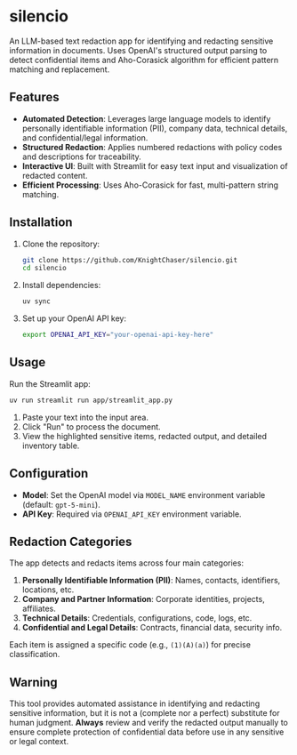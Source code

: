 # silencio

An LLM-based text redaction app for identifying and redacting sensitive information in documents. Uses OpenAI's structured output parsing to detect confidential items and Aho-Corasick algorithm for efficient pattern matching and replacement.

## Features

- **Automated Detection**: Leverages large language models to identify personally identifiable information (PII), company data, technical details, and confidential/legal information.
- **Structured Redaction**: Applies numbered redactions with policy codes and descriptions for traceability.
- **Interactive UI**: Built with Streamlit for easy text input and visualization of redacted content.
- **Efficient Processing**: Uses Aho-Corasick for fast, multi-pattern string matching.

## Installation

1. Clone the repository:

   ```bash
   git clone https://github.com/KnightChaser/silencio.git
   cd silencio
   ```

2. Install dependencies:

   ```bash
   uv sync
   ```

3. Set up your OpenAI API key:

   ```bash
   export OPENAI_API_KEY="your-openai-api-key-here"
   ```

## Usage

Run the Streamlit app:

```bash
uv run streamlit run app/streamlit_app.py
```

1. Paste your text into the input area.
2. Click "Run" to process the document.
3. View the highlighted sensitive items, redacted output, and detailed inventory table.

## Configuration

- **Model**: Set the OpenAI model via `MODEL_NAME` environment variable (default: `gpt-5-mini`).
- **API Key**: Required via `OPENAI_API_KEY` environment variable.

## Redaction Categories

The app detects and redacts items across four main categories:

1. **Personally Identifiable Information (PII)**: Names, contacts, identifiers, locations, etc.
2. **Company and Partner Information**: Corporate identities, projects, affiliates.
3. **Technical Details**: Credentials, configurations, code, logs, etc.
4. **Confidential and Legal Details**: Contracts, financial data, security info.

Each item is assigned a specific code (e.g., `(1)(A)(a)`) for precise classification.

## Warning

This tool provides automated assistance in identifying and redacting sensitive information, but it is not a (complete nor a perfect) substitute for human judgment. **Always** review and verify the redacted output manually to ensure complete protection of confidential data before use in any sensitive or legal context.
